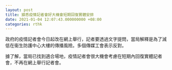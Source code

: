 ```yaml
---
layout: post
title: 據悉疫情記者會好大機會短期回復實體安排
date: 2021-01-04 12:07:43.000000000 +08:00
categories: rthk
---
```


政府的疫情記者會今日起改在網上舉行，記者要透過文字提問，當局解釋是為了減低在衞生防護中心大樓的傳播風險。多個傳媒工會表示反對。

據了解，當局已找到適合場地，疫情記者會很大機會考慮在短期內回復實體記者會，不再在網上舉行記者會。
